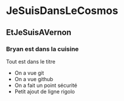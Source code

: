 # JeSuisDansLeCosmos
## EtJeSuisAVernon
### Bryan est dans la cuisine

Tout est dans le titre

- On a vue git
- On a vue github
- On a fait un point sécurité
- Petit ajout de ligne rigolo
